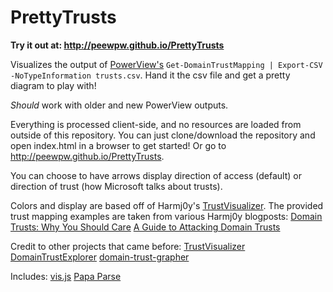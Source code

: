 # PrettyTrusts
**Try it out at: http://peewpw.github.io/PrettyTrusts**

Visualizes the output of [PowerView's](https://github.com/PowerShellMafia/PowerSploit/blob/dev/Recon/PowerView.ps1) `Get-DomainTrustMapping | Export-CSV -NoTypeInformation trusts.csv`. Hand it the csv file and get a pretty diagram to play with!

*Should* work with older and new PowerView outputs.

Everything is processed client-side, and no resources are loaded from outside of this repository. You can just clone/download the repository and open index.html in a browser to get started! Or go to http://peewpw.github.io/PrettyTrusts.

You can choose to have arrows display direction of access (default) or direction of trust (how Microsoft talks about trusts).

Colors and display are based off of Harmj0y's [TrustVisualizer](https://github.com/HarmJ0y/TrustVisualizer).
The provided trust mapping examples are taken from various Harmj0y blogposts:
[Domain Trusts: Why You Should Care](http://www.harmj0y.net/blog/redteaming/domain-trusts-why-you-should-care/)
[A Guide to Attacking Domain Trusts](http://www.harmj0y.net/blog/redteaming/a-guide-to-attacking-domain-trusts/)

Credit to other projects that came before:
[TrustVisualizer](https://github.com/HarmJ0y/TrustVisualizer)
[DomainTrustExplorer](https://github.com/sixdub/DomainTrustExplorer/)
[domain-trust-grapher](https://github.com/tomsteele/domain-trust-grapher)

Includes:
[vis.js](https://visjs.org/)
[Papa Parse](https://www.papaparse.com/)